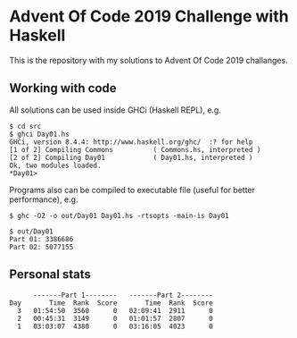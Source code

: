 # Advent Of Code 2019 Challenge with Haskell

This is the repository with my solutions to Advent Of Code 2019 challanges.

## Working with code

All solutions can be used inside GHCi (Haskell REPL), e.g.

```
$ cd src
$ ghci Day01.hs
GHCi, version 8.4.4: http://www.haskell.org/ghc/  :? for help
[1 of 2] Compiling Commons          ( Commons.hs, interpreted )
[2 of 2] Compiling Day01            ( Day01.hs, interpreted )
Ok, two modules loaded.
*Day01> 
```

Programs also can be compiled to executable file (useful for better performance), e.g.

```
$ ghc -O2 -o out/Day01 Day01.hs -rtsopts -main-is Day01

$ out/Day01 
Part 01: 3386686
Part 02: 5077155
```

## Personal stats

```
      -------Part 1--------   -------Part 2--------
Day       Time  Rank  Score       Time  Rank  Score
  3   01:54:50  3560      0   02:09:41  2911      0
  2   00:45:31  3149      0   01:01:57  2807      0
  1   03:03:07  4380      0   03:16:05  4023      0
```